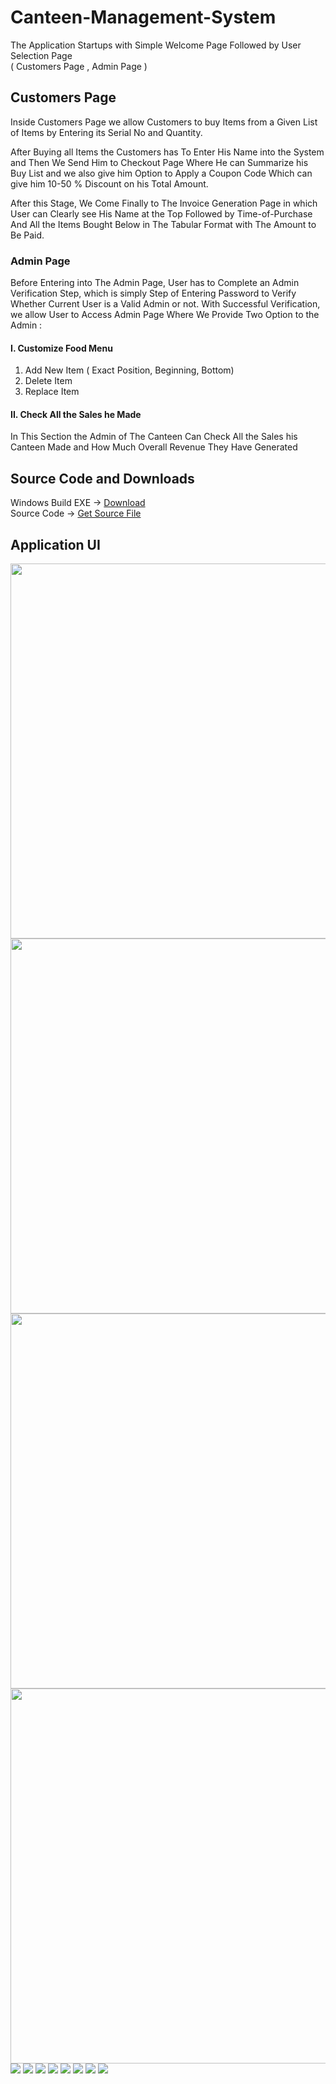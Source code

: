 ﻿# Canteen-Management-System
The Application Startups with Simple Welcome Page Followed by User Selection Page </br>
( Customers Page , Admin Page )

## Customers Page
Inside Customers Page we allow Customers to buy 
Items from a Given List of Items by Entering its 
Serial No and Quantity.

After Buying all Items the Customers has To Enter 
His Name into the System and Then We Send Him 
to Checkout Page Where He can Summarize his 
Buy List and we also give him Option to Apply a 
Coupon Code Which can give him 10-50 % 
Discount on his Total Amount.

After this Stage, We Come Finally to The Invoice 
Generation Page in which User can Clearly see His 
Name at the Top Followed by Time-of-Purchase
And All the Items Bought Below in The Tabular 
Format with The Amount to Be Paid.

### Admin Page
Before Entering into The Admin Page, User has to 
Complete an Admin Verification Step, which is 
simply Step of Entering Password to Verify 
Whether Current User is a Valid Admin or not.
With Successful Verification, we allow User to 
Access Admin Page Where We Provide Two 
Option to the Admin :

#### I. Customize Food Menu
1. Add New Item
( Exact Position, Beginning, Bottom)
2. Delete Item
3. Replace Item

#### II. Check All the Sales he Made
In This Section the Admin of The Canteen Can 
Check All the Sales his Canteen Made and How 
Much Overall Revenue They Have Generated </br>

## Source Code and Downloads </br>
Windows Build EXE -> [Download](https://github.com/mohitdhami/Canteen-Management-System/raw/main/Canteen%20Managment%20System.exe) </br>
Source Code -> [Get Source File](/cms.cpp) </br>

## Application UI</br>
<p align="left">
  <img src="/img/Screenshot (1).png" width = "600">
  <img src="/img/Screenshot (2).png" width = "600">
  <img src="/img/Screenshot (3).png" width = "600">
  <img src="/img/Screenshot (4).png" width = "600">
  <img src="/img/Screenshot (5).png">
  <img src="/img/Screenshot (6).png">
  <img src="/img/Screenshot (7).png">
  <img src="/img/Screenshot (8).png">
  <img src="/img/Screenshot (9).png">
  <img src="/img/Screenshot (10).png">
  <img src="/img/Screenshot (11).png">
  <img src="/img/Screenshot (12).png">
</p>

